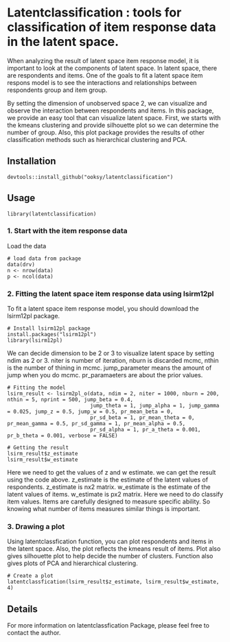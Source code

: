 # Latentclassification : tools for classification of item response data in the latent space.

When analyzing the result of latent space item response model, it is important to look at the components of latent space. In latent space, there are respondents and items. One of the goals to fit a latent space item respons model is to see the interactions and relationships between respondents group and item group.

By setting the dimension of unobserved space 2, we can visualize and observe the interaction between respondents and items. In this package, we provide an easy tool that can visualize latent space. First, we starts with the kmeans clustering and provide silhouette plot so we can determine the number of group. Also, this plot package provides the results of other classification methods such as hierarchical clustering and PCA.

## Installation

```{r install, tidy='formatR',eval=FALSE, echo=TRUE}
devtools::install_github("ooksy/latentclassification")
```

## Usage

```{r attach, echo=T, results='hide', message=F, warning=F, tidy='formatR'}
library(latentclassification)
```


### 1. Start with the item response data

Load the data

```{r conversion, tidy='formatR', tidy.opts=list(width.cutoff = 70),cache=T}
# load data from package
data(drv)
n <- nrow(data)
p <- ncol(data)
```

### 2. Fitting the latent space item response data using lsirm12pl

To fit a latent space item response model, you should download the lsirm12pl package.

```{r interp data, tidy='formatR', tidy.opts=list(width.cutoff = 70),echo=FALSE,results='hide',cache=TRUE}
# Install lsirm12pl package
install.packages("lsirm12pl")
library(lsirm12pl)
```

We can decide dimension to be 2 or 3 to visualize latent space by setting ndim as 2 or 3. 
niter is number of iteration, nburn is discarded mcmc, nthin is the number of thining in mcmc.
jump_parameter means the amount of jump when you do mcmc. pr_paramaeters are about the prior values.

```{r interp func, tidy='formatR', tidy.opts=list(width.cutoff = 70),cache=T}
# Fitting the model
lsirm_result <- lsirm2pl_o(data, ndim = 2, niter = 1000, nburn = 200, nthin = 5, nprint = 500, jump_beta = 0.4,
                           jump_theta = 1, jump_alpha = 1, jump_gamma = 0.025, jump_z = 0.5, jump_w = 0.5, pr_mean_beta = 0,
                           pr_sd_beta = 1, pr_mean_theta = 0, pr_mean_gamma = 0.5, pr_sd_gamma = 1, pr_mean_alpha = 0.5,
                           pr_sd_alpha = 1, pr_a_theta = 0.001, pr_b_theta = 0.001, verbose = FALSE)

# Getting the result
lsirm_result$z_estimate
lsirm_result$w_estimate
```

Here we need to get the values of z and w estimate. we can get the result using the code above.
z_estimate is the estimate of the latent values of respondents. z_estimate is nx2 matrix.
w_estimate is the estimate of the latent values of items. w_estimate is px2 matrix.
Here we need to do classify item values. 
Items are carefully designed to measure specific ability. So knowing what number of items measures similar things is important. 

### 3. Drawing a plot

Using latentclassfication function, you can plot respondents and items in the latent space.
Also, the plot reflects the kmeans result of items. Plot also gives silhouette plot to help decide the number of clusters.
Function also gives plots of PCA and hierarchical clustering.

```{r bbox, tidy='formatR', tidy.opts=list(width.cutoff = 70),cache=T}
# Create a plot
latentclassfication(lsirm_result$z_estimate, lsirm_result$w_estimate, 4)
```


## Details

For more information on latentclassfication Package, please feel free to contact the author.
